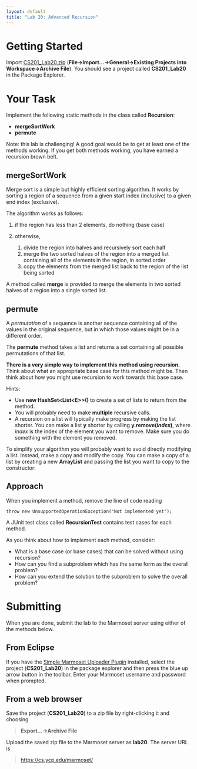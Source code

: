 ```yaml
---
layout: default
title: "Lab 20: Advanced Recursion"
---
```


Getting Started
===============

Import [CS201\_Lab20.zip](CS201_Lab20.zip) (**File&rarr;Import...&rarr;General&rarr;Existing Projects into Workspace&rarr;Archive File**). You should see a project called **CS201\_Lab20** in the Package Explorer.

Your Task
=========

Implement the following static methods in the class called **Recursion**:

-   **mergeSortWork**
-   **permute**

Note: this lab is challenging! A good goal would be to get at least one of the methods working. If you get both methods working, you have earned a recursion brown belt.

mergeSortWork
-------------

Merge sort is a simple but highly efficient sorting algorithm. It works by sorting a region of a sequence from a given start index (inclusive) to a given end index (exclusive).

The algorithm works as follows:

1.  if the region has less than 2 elements, do nothing (base case)
2.  otherwise,

    1.  divide the region into halves and recursively sort each half
    2.  merge the two sorted halves of the region into a merged list containing all of the elements in the region, in sorted order
    3.  copy the elements from the merged list back to the region of the list being sorted

A method called **merge** is provided to merge the elements in two sorted halves of a region into a single sorted list.

permute
-------

A *permutation* of a sequence is another sequence containing all of the values in the original sequence, but in which those values might be in a different order.

The **permute** method takes a list and returns a set containing all possible permutations of that list.

**There is a very simple way to implement this method using recursion.** Think about what an appropriate base case for this method might be. Then think about how you might use recursion to work towards this base case.

Hints:

-   Use **new HashSet&lt;List&lt;E&gt;&gt;()** to create a set of lists to return from the method.
-   You will probably need to make **multiple** recursive calls.
-   A recursion on a list will typically make progress by making the list shorter. You can make a list **y** shorter by calling **y.remove(***index***)**, where *index* is the index of the element you want to remove. Make sure you do something with the element you removed.

To simplify your algorithm you will probably want to avoid directly modifying a list. Instead, make a copy and modify the copy. You can make a copy of a list by creating a new **ArrayList** and passing the list you want to copy to the constructor:

Approach
--------

When you implement a method, remove the line of code reading

    throw new UnsupportedOperationException("Not implemented yet");

A JUnit test class called **RecursionTest** contains test cases for each method.

As you think about how to implement each method, consider:

-   What is a base case (or base cases) that can be solved without using recursion?
-   How can you find a subproblem which has the same form as the overall problem?
-   How can you extend the solution to the subproblem to solve the overall problem?

Submitting
==========

When you are done, submit the lab to the Marmoset server using either of the methods below.

From Eclipse
------------

If you have the [Simple Marmoset Uploader Plugin](../resources/index.html) installed, select the project (**CS201\_Lab20**) in the package explorer and then press the blue up arrow button in the toolbar. Enter your Marmoset username and password when prompted.

From a web browser
------------------

Save the project (**CS201\_Lab20**) to a zip file by right-clicking it and choosing

> **Export...&rarr;Archive File**

Upload the saved zip file to the Marmoset server as **lab20**. The server URL is

> <https://cs.ycp.edu/marmoset/>
